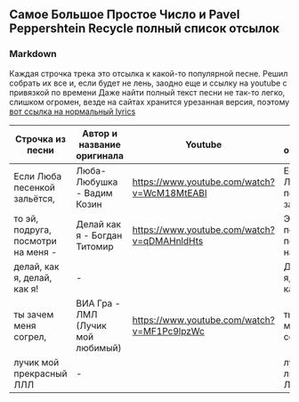 ## Самое Большое Простое Число и Pavel Peppershtein Recycle полный список отсылок

### Markdown

Каждая строчка трека это отсылка к какой-то популярной песне. 
Решил собрать их все и, если будет не лень, заодно еще и ссылку на youtube с привязкой по времени
Даже найти полный текст песни не так-то легко, слишком огромен, везде на сайтах хранится урезанная версия, поэтому 
[вот ссылка на нормальный lyrics](https://woody-alex.livejournal.com/2867425.html)

Строчка из песни | Автор и название оригинала | Youtube | текст оригинала
------------ | ------------- | ------------- | -------------
Если Люба песенкой зальётся, | Люба-Любушка - Вадим Козин | https://www.youtube.com/watch?v=WcM18MtEABI | Если Люба песенкой зальётся,
то эй, подруга, посмотри на меня - | Делай как я - Богдан Титомир | https://www.youtube.com/watch?v=qDMAHnldHts | Эй, подруга, посмотри на меня
делай, как я, делай, как я! |  -  |  | Делай, как я, делай, как я!
ты зачем меня согрел, | ВИА Гра - ЛМЛ (Лучик мой любимый) | https://www.youtube.com/watch?v=MF1Pc9lpzWc | ты один меня согрел,
лучик мой прекрасный ЛЛЛ |  -  |  | лучик мой любимый ЛМЛ

